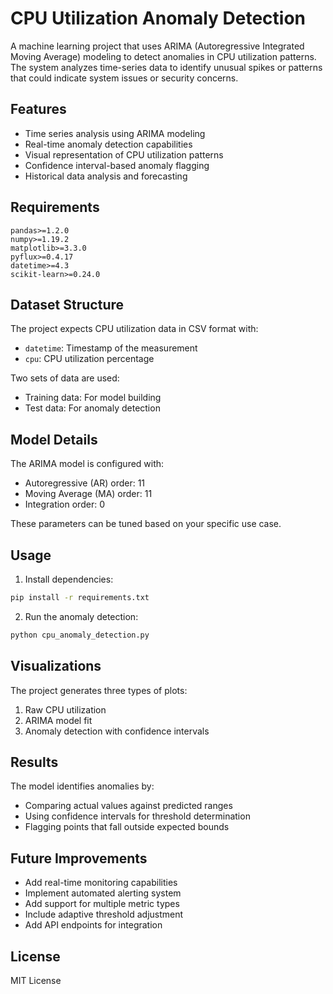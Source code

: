 # CPU Utilization Anomaly Detection

A machine learning project that uses ARIMA (Autoregressive Integrated Moving Average) modeling to detect anomalies in CPU utilization patterns. The system analyzes time-series data to identify unusual spikes or patterns that could indicate system issues or security concerns.

## Features

- Time series analysis using ARIMA modeling
- Real-time anomaly detection capabilities
- Visual representation of CPU utilization patterns
- Confidence interval-based anomaly flagging
- Historical data analysis and forecasting

## Requirements

```
pandas>=1.2.0
numpy>=1.19.2
matplotlib>=3.3.0
pyflux>=0.4.17
datetime>=4.3
scikit-learn>=0.24.0
```

## Dataset Structure

The project expects CPU utilization data in CSV format with:
- `datetime`: Timestamp of the measurement
- `cpu`: CPU utilization percentage

Two sets of data are used:
- Training data: For model building
- Test data: For anomaly detection

## Model Details

The ARIMA model is configured with:
- Autoregressive (AR) order: 11
- Moving Average (MA) order: 11
- Integration order: 0

These parameters can be tuned based on your specific use case.

## Usage

1. Install dependencies:
```bash
pip install -r requirements.txt
```

2. Run the anomaly detection:
```bash
python cpu_anomaly_detection.py
```

## Visualizations

The project generates three types of plots:
1. Raw CPU utilization
2. ARIMA model fit
3. Anomaly detection with confidence intervals

## Results

The model identifies anomalies by:
- Comparing actual values against predicted ranges
- Using confidence intervals for threshold determination
- Flagging points that fall outside expected bounds

## Future Improvements

- Add real-time monitoring capabilities
- Implement automated alerting system
- Add support for multiple metric types
- Include adaptive threshold adjustment
- Add API endpoints for integration

## License

MIT License
